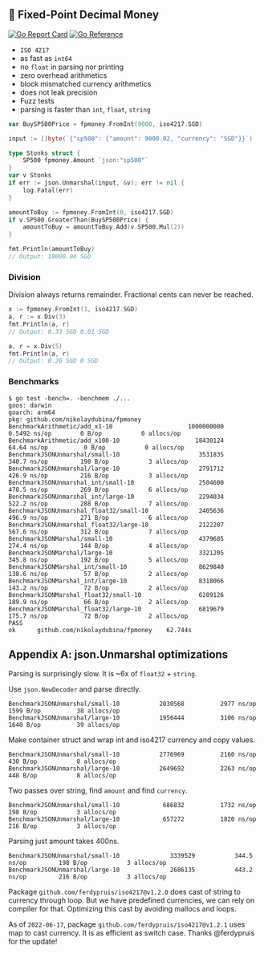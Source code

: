 ## 🧧 Fixed-Point Decimal Money

[![Go Report Card](https://goreportcard.com/badge/github.com/nikolaydubina/fpmoney)](https://goreportcard.com/report/github.com/nikolaydubina/fpmoney)
[![Go Reference](https://pkg.go.dev/badge/github.com/nikolaydubina/fpmoney.svg)](https://pkg.go.dev/github.com/nikolaydubina/fpmoney)

* `ISO 4217`
* as fast as `int64`
* no `float` in parsing nor printing
* zero overhead arithmetics
* block mismatched currency arithmetics
* does not leak precision
* Fuzz tests
* parsing is faster than `int`, `float`, `string`

```go
var BuySP500Price = fpmoney.FromInt(9000, iso4217.SGD)

input := []byte(`{"sp500": {"amount": 9000.02, "currency": "SGD"}}`)

type Stonks struct {
    SP500 fpmoney.Amount `json:"sp500"`
}
var v Stonks
if err := json.Unmarshal(input, &v); err != nil {
    log.Fatal(err)
}

amountToBuy := fpmoney.FromInt(0, iso4217.SGD)
if v.SP500.GreaterThan(BuySP500Price) {
    amountToBuy = amountToBuy.Add(v.SP500.Mul(2))
}

fmt.Println(amountToBuy)
// Output: 18000.04 SGD
```

### Division

Division always returns remainder.
Fractional cents can never be reached.

```go
x := fpmoney.FromInt(1, iso4217.SGD)
a, r := x.Div(3)
fmt.Println(a, r)
// Output: 0.33 SGD 0.01 SGD

a, r = x.Div(5)
fmt.Println(a, r)
// Output: 0.20 SGD 0 SGD
```

### Benchmarks

```
$ go test -bench=. -benchmem ./...
goos: darwin
goarch: arm64
pkg: github.com/nikolaydubina/fpmoney
BenchmarkArithmetic/add_x1-10                     1000000000             0.5492 ns/op        0 B/op           0 allocs/op
BenchmarkArithmetic/add_x100-10                     18430124            64.64 ns/op          0 B/op           0 allocs/op
BenchmarkJSONUnmarshal/small-10                      3531835           340.7 ns/op         198 B/op           3 allocs/op
BenchmarkJSONUnmarshal/large-10                      2791712           426.9 ns/op         216 B/op           3 allocs/op
BenchmarkJSONUnmarshal_int/small-10                  2504600           478.5 ns/op         269 B/op           6 allocs/op
BenchmarkJSONUnmarshal_int/large-10                  2294034           522.2 ns/op         288 B/op           7 allocs/op
BenchmarkJSONUnmarshal_float32/small-10              2405636           496.9 ns/op         271 B/op           6 allocs/op
BenchmarkJSONUnmarshal_float32/large-10              2122207           567.6 ns/op         312 B/op           7 allocs/op
BenchmarkJSONMarshal/small-10                        4379685           274.4 ns/op         144 B/op           4 allocs/op
BenchmarkJSONMarshal/large-10                        3321205           345.8 ns/op         192 B/op           5 allocs/op
BenchmarkJSONMarshal_int/small-10                    8629840           138.6 ns/op          57 B/op           2 allocs/op
BenchmarkJSONMarshal_int/large-10                    8318066           143.2 ns/op          72 B/op           2 allocs/op
BenchmarkJSONMarshal_float32/small-10                6289126           189.9 ns/op          66 B/op           2 allocs/op
BenchmarkJSONMarshal_float32/large-10                6819679           175.7 ns/op          72 B/op           2 allocs/op
PASS
ok      github.com/nikolaydubina/fpmoney    62.744s
```

## Appendix A: json.Unmarshal optimizations

Parsing is surprisingly slow. It is ~6x of `float32` + `string`.

Use `json.NewDecoder` and parse directly.
```
BenchmarkJSONUnmarshal/small-10           2030568          2977 ns/op        1599 B/op          38 allocs/op
BenchmarkJSONUnmarshal/large-10           1956444          3106 ns/op        1640 B/op          39 allocs/op

```

Make container struct and wrap int and iso4217 currency and copy values.
```
BenchmarkJSONUnmarshal/small-10           2776969          2160 ns/op         430 B/op           8 allocs/op
BenchmarkJSONUnmarshal/large-10           2649692          2263 ns/op         448 B/op           8 allocs/op
```

Two passes over string, find `amount` and find `currency`.
```
BenchmarkJSONUnmarshal/small-10            686832          1732 ns/op         198 B/op           3 allocs/op
BenchmarkJSONUnmarshal/large-10            657272          1820 ns/op         216 B/op           3 allocs/op
```

Parsing just amount takes 400ns.
```
BenchmarkJSONUnmarshal/small-10              3339529           344.5 ns/op         198 B/op           3 allocs/op
BenchmarkJSONUnmarshal/large-10              2686135           443.2 ns/op         216 B/op           3 allocs/op
```

Package `github.com/ferdypruis/iso4217@v1.2.0` does cast of string to currency through loop.
But we have predefined currencies, we can rely on compiler for that.
Optimizing this cast by avoiding mallocs and loops.

As of `2022-06-17`, package `github.com/ferdypruis/iso4217@v1.2.1` uses map to cast currency.
It is as efficient as switch case.
Thanks @ferdypruis for the update!
